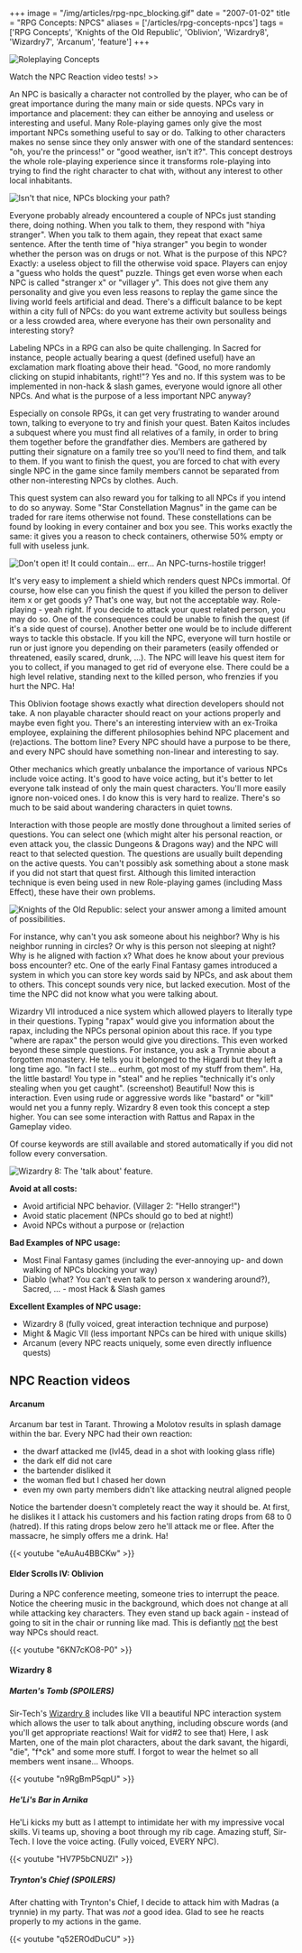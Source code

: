 +++
image = "/img/articles/rpg-npc_blocking.gif"
date = "2007-01-02"
title = "RPG Concepts: NPCS"
aliases = ['/articles/rpg-concepts-npcs']
tags = ['RPG Concepts', 'Knights of the Old Republic', 'Oblivion', 'Wizardry8', 'Wizardry7', 'Arcanum', 'feature']
+++

![Roleplaying Concepts](/img/articles/RPG.jpg)

<a class="internal" data-to="#vids">Watch the NPC Reaction video tests! >></a>

An NPC is basically a character not controlled by the player, who can be of great importance during the many main or side quests. NPCs vary in importance and placement: they can either be annoying and useless or interesting and useful. Many Role-playing games only give the most important NPCs something useful to say or do. Talking to other characters makes no sense since they only answer with one of the standard sentences: "oh, you're the princess!" or "good weather, isn't it?". This concept destroys the whole role-playing experience since it transforms role-playing into trying to find the right character to chat with, without any interest to other local inhabitants.

![](/img/articles/rpg-npc_blocking.gif "Isn't that nice, NPCs blocking your path?")

Everyone probably already encountered a couple of NPCs just standing there, doing nothing. When you talk to them, they respond with "hiya stranger". When you talk to them again, they repeat that exact same sentence. After the tenth time of "hiya stranger" you begin to wonder whether the person was on drugs or not. What is the purpose of this NPC? Exactly: a useless object to fill the otherwise void space. Players can enjoy a "guess who holds the quest" puzzle. Things get even worse when each NPC is called "stranger x" or "villager y". This does not give them any personality and give you even less reasons to replay the game since the living world feels artificial and dead. There's a difficult balance to be kept within a city full of NPCs: do you want extreme activity but soulless beings or a less crowded area, where everyone has their own personality and interesting story?

Labeling NPCs in a RPG can also be quite challenging. In Sacred for instance, people actually bearing a quest (defined useful) have an exclamation mark floating above their head. "Good, no more randomly clicking on stupid inhabitants, right!"? Yes and no. If this system was to be implemented in non-hack & slash games, everyone would ignore all other NPCs. And what is the purpose of a less important NPC anyway?

Especially on console RPGs, it can get very frustrating to wander around town, talking to everyone to try and finish your quest. Baten Kaitos includes a subquest where you must find all relatives of a family, in order to bring them together before the grandfather dies. Members are gathered by putting their signature on a family tree so you'll need to find them, and talk to them. If you want to finish the quest, you are forced to chat with every single NPC in the game since family members cannot be separated from other non-interesting NPCs by clothes. Auch.

This quest system can also reward you for talking to all NPCs if you intend to do so anyway. Some "Star Constellation Magnus" in the game can be traded for rare items otherwise not found. These constellations can be found by looking in every container and box you see. This works exactly the same: it gives you a reason to check containers, otherwise 50% empty or full with useless junk.

![](/img/articles/rpg-npc_dontdie.jpg "Don't open it! It could contain... err... An NPC-turns-hostile trigger!")

It's very easy to implement a shield which renders quest NPCs immortal. Of course, how else can you finish the quest if you killed the person to deliver item x or get goods y? That's one way, but not the acceptable way. Role-playing - yeah right. If you decide to attack your quest related person, you may do so. One of the consequences could be unable to finish the quest (if it's a side quest of course). Another better one would be to include different ways to tackle this obstacle. If you kill the NPC, everyone will turn hostile or run or just ignore you depending on their parameters (easily offended or threatened, easily scared, drunk, ...). The NPC will leave his quest item for you to collect, if you managed to get rid of everyone else. There could be a high level relative, standing next to the killed person, who frenzies if you hurt the NPC. Ha!

This Oblivion footage shows exactly what direction developers should not take. A non playable character should react on your actions properly and maybe even fight you. There's an interesting interview with an ex-Troika employee, explaining the different philosophies behind NPC placement and (re)actions. The bottom line? Every NPC should have a purpose to be there, and every NPC should have something non-linear and interesting to say.

Other mechanics which greatly unbalance the importance of various NPCs include voice acting. It's good to have voice acting, but it's better to let everyone talk instead of only the main quest characters. You'll more easily ignore non-voiced ones. I do know this is very hard to realize. There's so much to be said about wandering characters in quiet towns.

Interaction with those people are mostly done throughout a limited series of questions. You can select one (which might alter his personal reaction, or even attack you, the classic Dungeons & Dragons way) and the NPC will react to that selected question. The questions are usually built depending on the active quests. You can't possibly ask something about a stone mask if you did not start that quest first. Although this limited interaction technique is even being used in new Role-playing games (including Mass Effect), these have their own problems.

![](/img/articles/npc-rpg_kotor.jpg "Knights of the Old Republic: select your answer among a limited amount of possibilities.")

For instance, why can't you ask someone about his neighbor? Why is his neighbor running in circles? Or why is this person not sleeping at night? Why is he aligned with faction x? What does he know about your previous boss encounter? etc. One of the early Final Fantasy games introduced a system in which you can store key words said by NPCs, and ask about them to others. This concept sounds very nice, but lacked execution. Most of the time the NPC did not know what you were talking about.

Wizardry VII introduced a nice system which allowed players to literally type in their questions. Typing "rapax" would give you information about the rapax, including the NPCs personal opinion about this race. If you type "where are rapax" the person would give you directions. This even worked beyond these simple questions. For instance, you ask a Trynnie about a forgotten monastery. He tells you it belonged to the Higardi but they left a long time ago. "In fact I ste... eurhm, got most of my stuff from them". Ha, the little bastard! You type in "steal" and he replies "technically it's only stealing when you get caught". (screenshot) Beautiful! Now this is interaction. Even using rude or aggressive words like "bastard" or "kill" would net you a funny reply. Wizardry 8 even took this concept a step higher. You can see some interaction with Rattus and Rapax in the Gameplay video.

Of course keywords are still available and stored automatically if you did not follow every conversation.

![](/img/articles/npc-rpg_wiz8.jpg "Wizardry 8: The 'talk about' feature.")

**Avoid at all costs:**

- Avoid artificial NPC behavior. (Villager 2: "Hello stranger!")
- Avoid static placement (NPCs should go to bed at night!)
- Avoid NPCs without a purpose or (re)action

**Bad Examples of NPC usage:**

- Most Final Fantasy games (including the ever-annoying up- and down walking of NPCs blocking your way)
- Diablo (what? You can't even talk to person x wandering around?), Sacred, ... - most Hack & Slash games

**Excellent Examples of NPC usage:**

- Wizardry 8 (fully voiced, great interaction technique and purpose)
- Might & Magic VII (less important NPCs can be hired with unique skills)
- Arcanum (every NPC reacts uniquely, some even directly influence quests)

<a id="vids"></a>
## NPC Reaction videos

#### Arcanum

<p class='vspace'>Arcanum bar test in Tarant. Throwing a Molotov results in splash damage within the bar. Every NPC had their own reaction:
</p><ul><li>the dwarf attacked me (lvl45, dead in a shot with looking glass rifle)
</li><li>the dark elf did not care
</li><li>the bartender disliked it
</li><li>the woman fled but I chased her down
</li><li>even my own party members didn't like attacking neutral aligned people
</li></ul><p class='vspace'>Notice the bartender doesn't completely react the way it should be. At first, he dislikes it I attack his customers and his faction rating drops from 68 to 0 (hatred). If this rating drops below zero he'll attack me or flee. After the massacre, he simply offers me a drink. Ha!
</p>

{{< youtube "eAuAu4BBCKw" >}}

#### Elder Scrolls IV: Oblivion</strong>

<p class='vspace'>During a NPC conference meeting, someone tries to interrupt the peace. Notice the cheering music in the background, which does not change at all while attacking key characters. They even stand up back again - instead of going to sit in the chair or running like mad. This is defiantly <ins>not</ins> the best way <span class='wikiword'>NPCs</span> should react.
</p>

{{< youtube "6KN7cKO8-P0" >}}

#### Wizardry 8

##### Marten's Tomb (SPOILERS)

Sir-Tech's [Wizardry 8](/tags/wizardry8) includes like VII a beautiful NPC interaction system which allows the user to talk about anything, including obscure words (and you'll get appropriate reactions! Wait for vid#2 to see that) Here, I ask Marten, one of the main plot characters, about the dark savant, the higardi, "die", "f*ck" and some more stuff. I forgot to wear the helmet so all members went insane... Whoops.

{{< youtube "n9RgBmP5qpU" >}}

##### He'Li's Bar in Arnika

He'Li kicks my butt as I attempt to intimidate her with my impressive vocal skills. Vi teams up, shoving a boot through my rib cage. Amazing stuff, Sir-Tech. I love the voice acting. (Fully voiced, EVERY NPC).


{{< youtube "HV7P5bCNUZI" >}}

##### Trynton's Chief (SPOILERS)

After chatting with Trynton's Chief, I decide to attack him with Madras (a trynnie) in my party. That was *not* a good idea. Glad to see he reacts properly to my actions in the game.


{{< youtube "q52EROdDuCU" >}}

